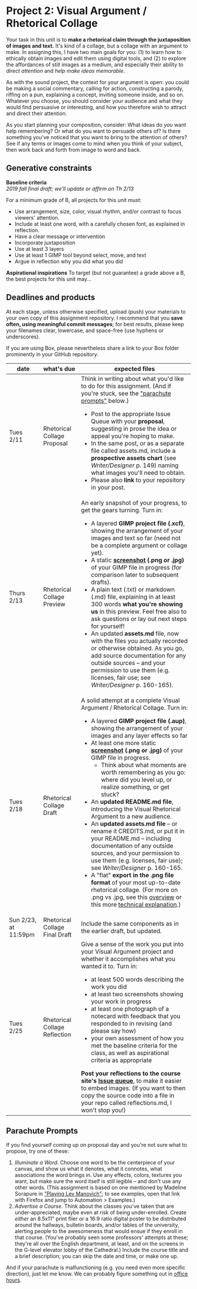 # Project 2: Visual Argument / Rhetorical Collage

Your task in this unit is to **make a rhetorical claim through the juxtaposition of images and text.** It's kind of a collage, but a collage with an argument to make. In assigning this, I have two main goals for you: (1) to learn how to ethically obtain images and edit them using digital tools, and (2) to explore the affordances of still images as a medium, and especially their ability to _direct attention_ and _help make ideas memorable_.

As with the sound project, the context for your argument is open: you could be making a social commentary, calling for action, constructing a parody, riffing on a pun, explaining a concept, inviting someone inside, and so on. Whatever you choose, you should consider your audience and what they would find persuasive or interesting, and how you therefore wish to attract and direct their attention.

As you start planning your composition, consider: What ideas do *you* want help remembering? Or what do you want to persuade others of? Is there something you've noticed that you want to bring to the attention of others? See if any terms or images come to mind when you think of your subject, then work back and forth from image to word and back.

## Generative constraints

**Baseline criteria** \
_2019 fall final draft; we'll update or affirm on Th 2/13_

For a minimum grade of B, all projects for this unit must:

* Use arrangement, size, color, visual rhythm, and/or contrast to focus viewers' attention.
* Include at least one word, with a carefully chosen font, as explained in reflection.
* Have a clear message or intervention
* Incorporate juxtaposition
* Use at least 3 layers
* Use at least 1 GIMP tool beyond select, move, and text
* Argue in reflection why you did what you did

**Aspirational inspirations**
To target (but not guarantee) a grade above a B, the best projects for this unit may...

<!-- * Incorporate original photography
* Include something surprising or unexpected in the elements you bring together
* Have secondary and/or tertiary levels of hierarchy add layers or nuance to the argument
* Use a consistent / considered color palette (and say why you chose it)
* Use negative space actively
* Use more than one font
* Use GIMP filters or techniques (e.g. layer groups) that are new to you
* Use GitHub if that’s still challenging enough — or more GitHub features (e.g. releases) if GitHub is feeling familiar -->



## Deadlines and products
At each stage, unless otherwise specified, upload (push) your materials to your own copy of this assignment repository. I recommend that you **save often, using meaningful commit messages**; for best results, please keep your filenames clear, lowercase, and space-free (use hyphens or underscores).

If you are using Box, please nevertheless share a link to your Box folder prominently in your GitHub repository.

| date | what's due | expected files |
|----|----|----|
| Tues 2/11 | Rhetorical Collage Proposal | Think in writing about what you'd like to do for this assignment. (And if you're stuck, see the <a href="#parachute-prompts">"parachute prompts"</a> below.)<ul><li> Post to the appropriate Issue Queue with your <strong>proposal</strong>, suggesting in prose the idea or appeal you're hoping to make.</li><li>In the same post, or as a separate file called assets.md, include a <strong>prospective assets chart</strong> (see <em>Writer/Designer</em> p. 149) naming what images you'll need to obtain.</li><li>Please also <strong>link</strong> to your repository in your post.</li></ul> |
| Thurs 2/13 | Rhetorical Collage Preview | An early snapshot of your progress, to get the gears turning. Turn in: <ul><li> A layered <strong>GIMP project file (.xcf)</strong>, showing the arrangement of your images and text so far (need not be a complete argument or collage yet).</li><li> A static <strong><a href="https://www.take-a-screenshot.org/">screenshot</a> (.png or .jpg)</strong> of your GIMP file in progress (for comparison later to subsequent drafts).</li><li> A plain text (.txt) or markdown (.md) file, explaining in at least 300 words <strong>what you're showing us</strong> in this preview. Feel free also to ask questions or lay out next steps for yourself!</li><li> An updated <strong>assets.md</strong> file, now with the files you actually recorded or otherwise obtained. As you go, add source documentation for any outside sources – and your permission to use them (e.g. licenses, fair use; see <em>Writer/Designer</em> p. 160-165).</li></ul> |
| Tues 2/18 | Rhetorical Collage Draft | A solid attempt at a complete Visual Argument / Rhetorical Collage. Turn in:<ul><li>A layered <strong>GIMP project file (.aup)</strong>, showing the arrangement of your images and any layer effects so far</li><li>At least one more static <strong><a href="https://www.take-a-screenshot.org/">screenshot</a> (.png or .jpg)</strong> of your GIMP file in progress. <ul><li>Think about what moments are worth remembering as you go: where did you level up, or realize something, or get stuck?</li></ul></li><li>An <strong>updated README.md file</strong>, introducing the Visual Rhetorical Argument to a new audience.</li><li>An <strong>updated assets.md file</strong> – or rename it CREDITS.md, or put it in your README.md – including documentation of any outside sources, and your permission to use them (e.g. licenses, fair use); see <em>Writer/Designer</em> p. 160-165.</li><li>A "flat" <strong>export in the .png file format</strong> of your most up-to-date rhetorical collage. (For more on .png vs .jpg, see this <a href="https://www.techsmith.com/blog/jpg-vs-png/">overview</a> or this more <a href="https://www.digitaltrends.com/photography/jpeg-vs-png/">technical explanation</a>.)</li></ul>  |
| Sun 2/23, at 11:59pm | Rhetorical Collage Final Draft | Include the same components as in the earlier draft, but updated. |
| Tues 2/25 | Rhetorical Collage Reflection | Give a sense of the work you put into your Visual Argument project and whether it accomplishes what you wanted it to. Turn in: <ul><li>at least 500 words describing the work you did</li><li>at least two screenshots showing your work in progress</li><li>at least one photograph of a notecard with feedback that you responded to in revising (and please say how)</li><li>your own assessment of how you met the baseline criteria for the class, as well as aspirational criteria as appropriate </li></ul> <strong>Post your reflections to the course site's <a href="{{site.github.issues_url}}">Issue queue</a></strong>, to make it easier to embed images. (If you want to then copy the source code into a file in your repo called reflections.md, I won't stop you!) |

## Parachute Prompts

If you find yourself coming up on proposal day and you're not sure what to propose, try one of these:

1. _Illuminate a Word_. Choose one word to be the centerpiece of your canvas, and show us what it denotes, what it connotes, what associations the word brings in. Use any effects, colors, textures you want, but make sure the word itself is still legible – and don't use any other words. (This assignment is based on one mentioned by Madeline Sorapure in ["Playing Lev Manovich"](http://kairos.technorhetoric.net/8.2/coverweb/sorapure/five.htm); to see examples, open that link with Firefox and jump to Automation > Examples.)
2. _Advertise a Course_. Think about the classes you've taken that are under-appreciated, maybe even at risk of being under-enrolled. Create *either* an 8.5x11" print flier *or* a 16:9 ratio digital poster to be distributed around the hallways, bulletin boards, and/or tables of the university, alerting people to the awesomeness that would ensue if they enroll in that course. (You've probably seen some professors' attempts at these; they're all over the English department, at least, and on the screens in the G-level elevator lobby of the Cathedral.) Include the course title and a brief description; you can skip the date and time, or make one up.

And if your parachute is malfunctioning (e.g. you need even more specific direction), just let me know. We can probably figure something out in [office hours](http://benmiller314.youcanbook.me).
